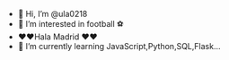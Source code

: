 - 👋 Hi, I’m @ula0218
- 👀 I’m interested in football ⚽️
-  ❤️❤️Hala Madrid ❤️❤️
- 🌱 I’m currently learning JavaScript,Python,SQL,Flask...

<!---
ula0218/ula0218 is a ✨ special ✨ repository because its `README.md` (this file) appears on your GitHub profile.
You can click the Preview link to take a look at your changes.
--->
